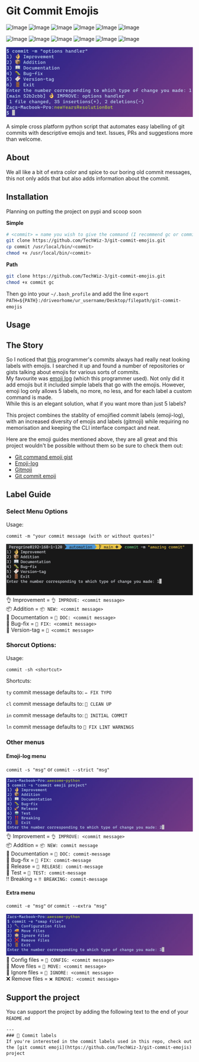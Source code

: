 # Git Commit Emojis

![Image](https://img.shields.io/badge/python-3.9-informational?style=flat-square&color=5D3FD3&logo=python&logoColor=C7EAFC)
![Image](https://img.shields.io/github/license/TechWiz-3/git-commit-emojis?color=5D3FD3&label=license&logo=gnu&style=flat-square&logoColor=C7EAFC)
![Image](https://img.shields.io/github/commit-activity/m/TechWiz-3/git-commit-emojis?color=643de0&logo=git&style=flat-square&logoColor=C7EAFC)
![Image](https://img.shields.io/github/stars/TechWiz-3/git-commit-emojis?color=C7EAFC&label=stars&style=flat-square&logoColor=C7EAFC)
![Image](https://img.shields.io/github/issues/TechWiz-3/git-commit-emojis?color=9f43e6&label=issues&style=flat-square&logoColor=C7EAFC)
![Image](https://img.shields.io/github/issues-pr/TechWiz-3/git-commit-emojis?color=blueviolet&label=pull%20requests&style=flat-square&logoColor=b53de0)

![Image](https://img.shields.io/badge/python-3.9-informational?style=flat-square&color=5D3FD3&logo=python&logoColor=C7EAFC)
![Image](https://img.shields.io/github/license/TechWiz-3/git-commit-emojis?color=5D3FD3&label=license&logo=gnu&style=flat-square&logoColor=C7EAFC)
![Image](https://img.shields.io/github/commit-activity/m/TechWiz-3/git-commit-emojis?color=643de0&logo=git&style=flat-square&logoColor=C7EAFC)
![Image](https://img.shields.io/github/stars/TechWiz-3/git-commit-emojis?color=blueviolet&label=stars&style=flat-square&logoColor=C7EAFC)
![Image](https://img.shields.io/github/issues/TechWiz-3/git-commit-emojis?color=b53de0&label=issues&style=flat-square&logoColor=C7EAFC)
![Image](https://img.shields.io/github/issues-pr/TechWiz-3/git-commit-emojis?color=9f43e6&label=pull%20requests&style=flat-square&logoColor=C7EAFC)

![Image](./screenshots/banner.png)

A simple cross platform python script that automates easy labelling of git commits with descriptive emojis and text. Issues, PRs and suggestions more than welcome.

## About
We all like a bit of extra color and spice to our boring old commit messages, this not only adds that but also adds information about the commit.

## Installation
Planning on putting the project on pypi and scoop soon  

**Simple**
```sh
# <commit> = name you wish to give the command (I recommend gc or commit)
git clone https://github.com/TechWiz-3/git-commit-emojis.git
cp commit /usr/local/bin/<commit>
chmod +x /usr/local/bin/<commit>
```

**Path**
```sh
git clone https://github.com/TechWiz-3/git-commit-emojis.git
chmod +x commit gc
```
Then go into your `~/.bash_profile` and add the line
`export PATH=${PATH}:/driveorhome/ur_username/Desktop/filepath/git-commit-emojis`


## Usage

## The Story
So I noticed that [this](https://github.com/msaaddev) programmer's commits always had really neat looking labels with emojis. I searched it up and found a number of repositories or gists talking about emojis for various sorts of commits.  
My favourite was [emoji log](https://github.com/ahmadawais/Emoji-Log) (which this programmer used). Not only did it add emojis but it included simple labels that go with the emojis. However, emoji log only allows 5 labels, no more, no less, and for each label a custom command is made.  
While this is an elegant solution, what if you want more than just 5 labels?

This project combines the stablity of emojified commit labels (emoji-log), with an increased diversity of emojis and labels (gitmoji) while requiring no memorisation and keeping the CLI interface compact and neat.

Here are the emoji guides mentioned above, they are all great and this project wouldn't be possible without them so be sure to check them out:  
* [Git command emoji gist](https://gist.github.com/parmentf/035de27d6ed1dce0b36a)  
* [Emoji-log](https://github.com/ahmadawais/Emoji-Log)  
* [Gitmoji](https://github.com/topics/gitmoji)
* [Git commit emoji](https://github.com/liuchengxu/git-commit-emoji-cn)  


## Label Guide
### Select Menu Options
Usage:  
```
commit -m "your commit message (with or without quotes)"
```

![Image](./screenshots/commit_select_menu.png)  
👌 Improvement = `👌 IMPROVE: <commit message>`  
📦 Addition = `📦 NEW: <commit message>`  
📖 Documentation = `📖 DOC: <commit message>`  
🐛 Bug-fix = `🐛 FIX: <commit message>`  
🔖 Version-tag = `🔖 <commit message>`  

### Shorcut Options:
Usage:  
```
commit -sh <shortcut>
```
Shortcuts:  

`ty`     commit message defaults to: `✏️ FIX TYPO`  

`cl`     commit message defaults to: `🧹 CLEAN UP`  

`in`     commit message defaults to: `🎉 INITIAL COMMIT`  

`ln`     commit message defaults to `🚨 FIX LINT WARNINGS`  

### Other menus
#### Emoji-log menu
`commit -s "msg"` or `commit --strict "msg"`

![Image](./screenshots/strict_menu.png)  
👌 Improvement = `👌 IMPROVE: <commit message>`  
📦 Addition = `📦 NEW: commit message`  
📖 Documentation = `📖 DOC: commit-message`  
🐛 Bug-fix = `🐛 FIX: commit-message`  
🚀 Release = `🚀 RELEASE: commit-message`  
🤖 Test = `🤖 TEST: commit-message`  
‼️  Breaking = `‼️ BREAKING: commit-message`  

#### Extra menu
`commit -e "msg"` or `commit --extra "msg"`

![Image](./screenshots/extra_menu.png)  
🔧 Config files = `🔧 CONFIG: <commit message>`  
🚚 Move files = `🚚 MOVE: <commit message>`  
🙈 Ignore files = `🙈 IGNORE: <commit message>`  
❌ Remove files = `❌ REMOVE: <commit message>`  

## Support the project
You can support the project  by adding the following text to the end of your `README.md` 
```
---
### 🎉 Commit labels
If you're interested in the commit labels used in this repo, check out the [git commit emoji](https://github.com/TechWiz-3/git-commit-emojis) project
```

